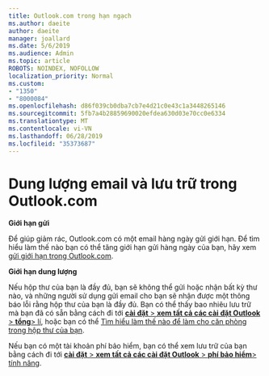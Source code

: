 ```yaml
---
title: Outlook.com trong hạn ngạch
ms.author: daeite
author: daeite
manager: joallard
ms.date: 5/6/2019
ms.audience: Admin
ms.topic: article
ROBOTS: NOINDEX, NOFOLLOW
localization_priority: Normal
ms.custom:
- "1350"
- "8000084"
ms.openlocfilehash: d86f039cb0dba7cb7e4d21c0e43c1a3448265146
ms.sourcegitcommit: 5fb7a4b28859690020efdea630d03e70cc0e6334
ms.translationtype: MT
ms.contentlocale: vi-VN
ms.lasthandoff: 06/28/2019
ms.locfileid: "35373687"
---
```

# <a name="email-and-storage-quota-in-outlookcom"></a>Dung lượng email và lưu trữ trong Outlook.com

**Giới hạn gửi**

Để giúp giảm rác, Outlook.com có một email hàng ngày gửi giới hạn. Để tìm hiểu làm thế nào bạn có thể tăng giới hạn gửi hàng ngày của bạn, hãy xem [gửi giới hạn trong Outlook.com](https://support.office.com/article/279ee200-594c-40f0-9ec8-bb6af7735c2e).

**Giới hạn dung lượng**

Nếu hộp thư của bạn là đầy đủ, bạn sẽ không thể gửi hoặc nhận bất kỳ thư nào, và những người sử dụng gửi email cho bạn sẽ nhận được một thông báo lỗi rằng hộp thư của bạn là đầy đủ. Bạn có thể thấy bao nhiêu lưu trữ mà bạn đã có sẵn bằng cách đi tới [ **cài đặt** > **xem tất cả các cài đặt Outlook** > **tổng**> lí](https://outlook.live.com/mail/options/general/storage), hoặc bạn có thể [Tìm hiểu làm thế nào để làm cho căn phòng trong hộp thư của bạn](https://support.office.com/article/7ac99134-69e5-4619-ac0b-2d313bba5e9e).

Nếu bạn có một tài khoản phí bảo hiểm, bạn có thể xem lưu trữ của bạn bằng cách đi tới [ **cài đặt** > **xem tất cả các cài đặt Outlook** > **phí bảo hiểm**> tính năng](https://outlook.live.com/mail/options/premium/features).